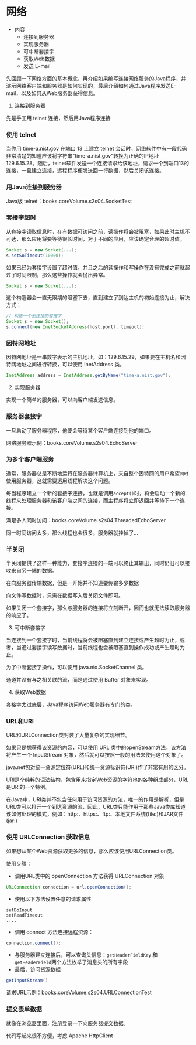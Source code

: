 #   网络

-   内容
    -   连接到服务器
    -   实现服务器
    -   可中断套接字
    -   获取Web数据
    -   发送 E-mail

先回顾一下网络方面的基本概念，再介绍如果编写连接网络服务的Java程序，并演示网络客户端和服务器是如何实现的，最后介绍如何通过Java程序发送E-mail，以及如何从Web服务器获得信息。

1.   连接到服务器

先是手工用 telnet 连接，然后用Java程序连接

### 使用 telnet

当你用 time-a.nist.gov 在端口 13 上建立 telnet 会话时，网络软件中有一段代码非常清楚的知道应该将字符串"time-a.nist.gov"转换为正确的IP地址 129.6.15.28。随后，telnet软件发送一个连接请求给该地址，请求一个到端口13的连接，一旦建立连接，远程程序便发送回一行数据，然后关闭该连接。

### 用Java连接到服务器

Java版 telnet：books.coreVolume.s2s04.SocketTest

### 套接字超时

从套接字读取信息时，在有数据可访问之前，读操作将会被阻塞，如果此时主机不可达，那么应用将要等待很长时间，对于不同的应用，应该确定合理的超时值。

```Java
Socket s = new Socket(...);
s.setSoTimeout(10000);
```

如果已经为套接字设置了超时值，并且之后的读操作和写操作在没有完成之前就超过了时间限制，那么这些操作就会抛出异常。

```Java
Socket s = new Socket(...); 
```
这个构造器会一直无限期的阻塞下去，直到建立了到达主机的初始连接为止，解决方式：
```Java
// 构造一个无连接的套接字
Socket s = new Socket(); 
s.connect(new InetSocketAddress(host,port), timeout);
```

### 因特网地址

因特网地址是一串数字表示的主机地址，如：129.6.15.29，如果要在主机名和因特网地址之间进行转换，可以使用 InetAddress 类。

```Java
InetAddress address = InetAddress.getByName("time-a.nist.gov");
```

2.   实现服务器

实现一个简单的服务器，可以向客户端发送信息。

### 服务器套接字

一旦启动了服务器程序，他便会等待某个客户端连接到他的端口。

网络服务器示例：books.coreVolume.s2s04.EchoServer

### 为多个客户端服务

通常，服务器总是不断地运行在服务器计算机上，来自整个因特网的用户希望`同时`使用服务器，这就需要运用线程解决这个问题。

每当程序建立一个新的套接字连接，也就是调用`accept()`时，将会启动一个新的线程来处理服务器和该客户端之间的连接，而主程序将立即返回并等待下一个连接。

满足多人同时访问：books.coreVolume.s2s04.ThreadedEchoServer

同一时间访问太多，那么线程也会很多，服务器就挂掉了...

### 半关闭

半关闭提供了这样一种能力，套接字连接的一端可以终止其输出，同时仍旧可以接收来自另一端的数据。

在向服务器传输数据，但是一开始并不知道要传输多少数据

向文件写数据时，只需在数据写入后关闭文件即可。

如果关闭一个套接字，那么与服务器的连接将立刻断开，因而也就无法读取服务器的响应了。

3.   可中断套接字

当连接到一个套接字时，当前线程将会被阻塞直到建立连接或产生超时为止，或者，当通过套接字读写数据时，当前线程也会被阻塞直到操作成功或产生超时为止。

为了中断套接字操作，可以使用 java.nio.SocketChannel 类。

通道并没有与之相关联的流，而是通过使用 Buffer 对象来实现。

4.   获取Web数据

套接字太过底层，Java程序访问Web服务器有专门的类。

### URL和URI

URL和URLConnection类封装了大量复杂的实现细节。

如果只是想获得该资源的内容，可以使用 URL 类中的openStream方法，该方法将产生一个 InputStream 对象，然后就可以按照一般的用法来使用这个对象了。

java.net包对统一资源定位符(URL)和统一资源标识符(URI)作了非常有用的区分。

URI是个纯粹的语法结构，包含用来指定Web资源的字符串的各种组成部分，URL是URI的一个特例。

在Java中，URI类并不包含任何用于访问资源的方法，唯一的作用是解析，但是URL类可以打开一个到达资源的流，因此，URL类只能作用于那些Java类库知道该如何处理的模式，例如：http:、https:、ftp:、本地文件系统(file:)和JAR文件(jar:)

### 使用 URLConnection 获取信息

如果想从某个Web资源获取更多的信息，那么应该使用URLConnection类。

使用步骤：

-   调用URL类中的 openConnection 方法获得 URLConnection 对象
```Java
URLConnection connection = url.openConnection();
```
-   使用以下方法设置任意的请求属性
```
setDoInput
setReadTimeout
....
```
-   调用 connect 方法连接远程资源：
```Java
connection.connect();
```
-   与服务器建立连接后，可以查询头信息：`getHeaderFieldKey` 和 `getHeaderField`两个方法枚举了消息头的所有字段
-   最后，访问资源数据
```Java
getInputStream()
```

请求URL示例：books.coreVolume.s2s04.URLConnectionTest

### 提交表单数据

就像在浏览器里面，注册登录一下向服务器提交数据。

代码写起来很不方便，考虑 Apache HttpClient

